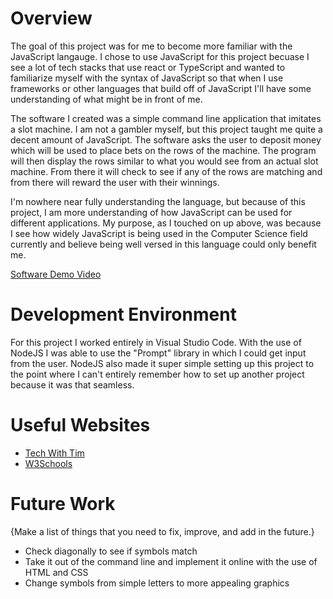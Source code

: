 # Overview


The goal of this project was for me to become more familiar with the JavaScript langauge. I chose to use JavaScript for this project becuase I see a lot of tech stacks that use react or TypeScript and wanted to familiarize myself with the syntax of JavaScript so that when I use frameworks or other languages that build off of JavaScript I'll have some understanding of what might be in front of me.  
  
The software I created was a simple command line application that imitates a slot machine. I am not a gambler myself, but this project taught me quite a decent amount of JavaScript. The software asks the user to deposit money which will be used to place bets on the rows of the machine. The program will then display the rows similar to what you would see from an actual slot machine. From there it will check to see if any of the rows are matching and from there will reward the user with their winnings.  


I'm nowhere near fully understanding the language, but because of this project, I am more understanding of how JavaScript can be used for different applications. My purpose, as I touched on up above, was because I see how widely JavaScript is being used in the Computer Science field currently and believe being well versed in this language could only benefit me.


[Software Demo Video](https://youtu.be/5DSZmzHPW9g)

# Development Environment

  
For this project I worked entirely in Visual Studio Code. With the use of NodeJS I was able to use the "Prompt" library in which I could get input from the user. NodeJS also made it super simple setting up this project to the point where I can't entirely remember how to set up another project because it was that seamless.


# Useful Websites


- [Tech With Tim](https://www.youtube.com/watch?v=E3XxeE7NF30)
- [W3Schools](https://www.w3schools.com/js/)

# Future Work

{Make a list of things that you need to fix, improve, and add in the future.}

- Check diagonally to see if symbols match
- Take it out of the command line and implement it online with the use of HTML and CSS
- Change symbols from simple letters to more appealing graphics
